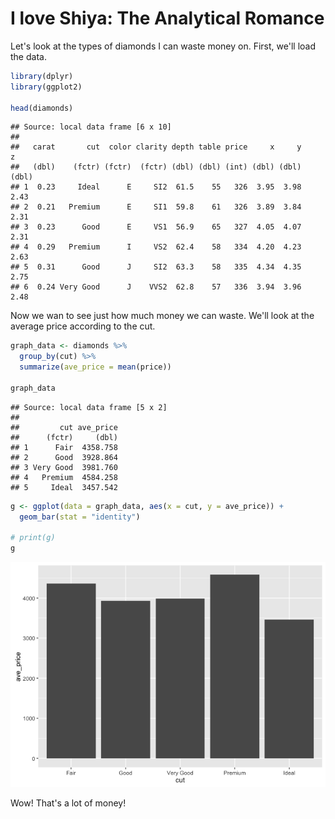I love Shiya: The Analytical Romance
====================================

Let's look at the types of diamonds I can waste money on. First, we'll load the data.

``` r
library(dplyr)
library(ggplot2)

head(diamonds)
```

    ## Source: local data frame [6 x 10]
    ## 
    ##   carat       cut  color clarity depth table price     x     y     z
    ##   (dbl)    (fctr) (fctr)  (fctr) (dbl) (dbl) (int) (dbl) (dbl) (dbl)
    ## 1  0.23     Ideal      E     SI2  61.5    55   326  3.95  3.98  2.43
    ## 2  0.21   Premium      E     SI1  59.8    61   326  3.89  3.84  2.31
    ## 3  0.23      Good      E     VS1  56.9    65   327  4.05  4.07  2.31
    ## 4  0.29   Premium      I     VS2  62.4    58   334  4.20  4.23  2.63
    ## 5  0.31      Good      J     SI2  63.3    58   335  4.34  4.35  2.75
    ## 6  0.24 Very Good      J    VVS2  62.8    57   336  3.94  3.96  2.48

Now we wan to see just how much money we can waste. We'll look at the average price according to the cut.

``` r
graph_data <- diamonds %>%
  group_by(cut) %>%
  summarize(ave_price = mean(price))

graph_data
```

    ## Source: local data frame [5 x 2]
    ## 
    ##         cut ave_price
    ##      (fctr)     (dbl)
    ## 1      Fair  4358.758
    ## 2      Good  3928.864
    ## 3 Very Good  3981.760
    ## 4   Premium  4584.258
    ## 5     Ideal  3457.542

``` r
g <- ggplot(data = graph_data, aes(x = cut, y = ave_price)) +
  geom_bar(stat = "identity")

# print(g)
g
```

![](test_files/figure-markdown_github/unnamed-chunk-2-1.png)<!-- -->

Wow! That's a lot of money!
